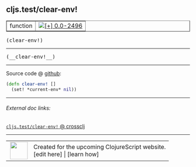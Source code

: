 ## cljs.test/clear-env!



 <table border="1">
<tr>
<td>function</td>
<td><a href="https://github.com/cljsinfo/cljs-api-docs/tree/0.0-2496"><img valign="middle" alt="[+] 0.0-2496" title="Added in 0.0-2496" src="https://img.shields.io/badge/+-0.0--2496-lightgrey.svg"></a> </td>
</tr>
</table>

<samp>(clear-env!)</samp><br>

---

 <samp>
(__clear-env!__)<br>
</samp>

---







Source code @ [github]():

```clj
(defn clear-env! []
  (set! *current-env* nil))
```

<!--
Repo - tag - source tree - lines:

 <pre>

</pre>

-->

---



###### External doc links:

[`cljs.test/clear-env!` @ crossclj](http://crossclj.info/fun/cljs.test.cljs/clear-env%21.html)<br>

---

 <table>
<tr><td>
<img valign="middle" align="right" width="48px" src="http://i.imgur.com/Hi20huC.png">
</td><td>
Created for the upcoming ClojureScript website.<br>
[edit here] | [learn how]
</td></tr></table>

[edit here]:https://github.com/cljsinfo/cljs-api-docs/blob/master/cljsdoc/cljs.test/clear-envBANG.cljsdoc
[learn how]:https://github.com/cljsinfo/cljs-api-docs/wiki/cljsdoc-files

<!--

This information was too distracting to show to readers, but I'll leave it
commented here since it is helpful to:

- pretty-print the data used to generate this document
- and show how to retrieve that data



The API data for this symbol:

```clj
{:ns "cljs.test",
 :name "clear-env!",
 :signature ["[]"],
 :name-encode "clear-envBANG",
 :history [["+" "0.0-2496"]],
 :type "function",
 :full-name-encode "cljs.test/clear-envBANG",
 :source {:code "(defn clear-env! []\n  (set! *current-env* nil))",
          :title "Source code",
          :repo "clojurescript",
          :tag "r1.9.36",
          :filename "src/main/cljs/cljs/test.cljs",
          :lines [280 281],
          :url "https://github.com/clojure/clojurescript/blob/r1.9.36/src/main/cljs/cljs/test.cljs#L280-L281"},
 :usage ["(clear-env!)"],
 :full-name "cljs.test/clear-env!",
 :cljsdoc-url "https://github.com/cljsinfo/cljs-api-docs/blob/master/cljsdoc/cljs.test/clear-envBANG.cljsdoc"}

```

Retrieve the API data for this symbol:

```clj
;; from Clojure REPL
(require '[clojure.edn :as edn])
(-> (slurp "https://raw.githubusercontent.com/cljsinfo/cljs-api-docs/catalog/cljs-api.edn")
    (edn/read-string)
    (get-in [:symbols "cljs.test/clear-env!"]))
```

-->
